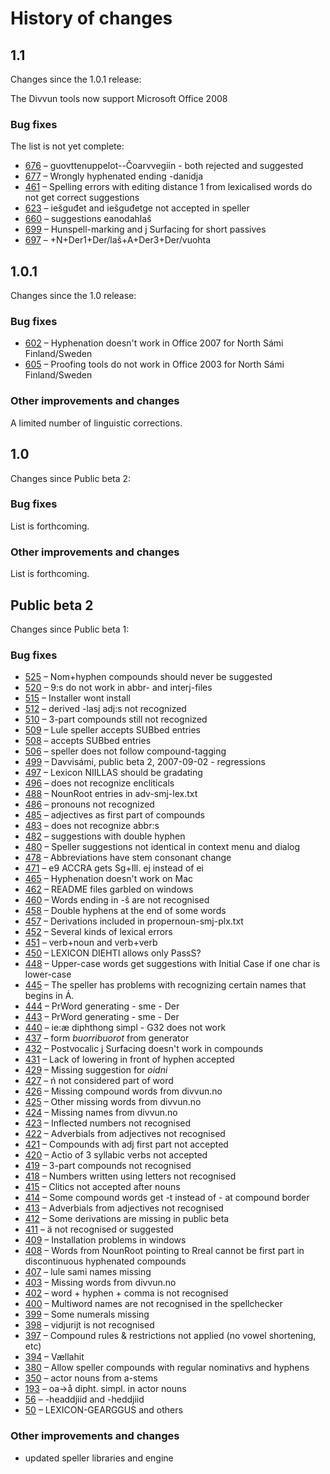 # History of changes

## 1.1

Changes since the 1.0.1 release:

The Divvun tools now support Microsoft Office 2008

### Bug fixes

The list is not yet complete:

* [676](http://giellatekno.uit.no/bugzilla/show_bug.cgi?id=676) – guovttenuppelot--Čoarvvegiin - both rejected and suggested
* [677](http://giellatekno.uit.no/bugzilla/show_bug.cgi?id=677) – Wrongly hyphenated ending -danidja
* [461](http://giellatekno.uit.no/bugzilla/show_bug.cgi?id=461) – Spelling errors with editing distance 1 from lexicalised words do not get correct suggestions
* [623](http://giellatekno.uit.no/bugzilla/show_bug.cgi?id=623) – iešguđet and iešguđetge not accepted in speller
* [660](http://giellatekno.uit.no/bugzilla/show_bug.cgi?id=660) – suggestions eanodahlaš
* [699](http://giellatekno.uit.no/bugzilla/show_bug.cgi?id=699) – Hunspell-marking and j Surfacing for short passives
* [697](http://giellatekno.uit.no/bugzilla/show_bug.cgi?id=697) – +N+Der1+Der/laš+A+Der3+Der/vuohta

## 1.0.1

Changes since the 1.0 release:

### Bug fixes

* [602](http://giellatekno.uit.no/bugzilla/show_bug.cgi?id=602) – Hyphenation doesn't work in Office 2007 for North Sámi Finland/Sweden
* [605](http://giellatekno.uit.no/bugzilla/show_bug.cgi?id=605) – Proofing tools do not work in Office 2003 for North Sámi Finland/Sweden

### Other improvements and changes

A limited number of linguistic corrections.

## 1.0

Changes since Public beta 2:

### Bug fixes

List is forthcoming.

### Other improvements and changes

List is forthcoming.

## Public beta 2

Changes since Public beta 1:

### Bug fixes

* [525](http://giellatekno.uit.no/bugzilla/show_bug.cgi?id=525) – Nom+hyphen compounds should never be suggested
* [520](http://giellatekno.uit.no/bugzilla/show_bug.cgi?id=520) – 9:s do not work in abbr- and interj-files
* [515](http://giellatekno.uit.no/bugzilla/show_bug.cgi?id=515) – Installer wont install
* [512](http://giellatekno.uit.no/bugzilla/show_bug.cgi?id=512) – derived -lasj adj:s not recognized
* [510](http://giellatekno.uit.no/bugzilla/show_bug.cgi?id=510) – 3-part compounds still not recognized
* [509](http://giellatekno.uit.no/bugzilla/show_bug.cgi?id=509) – Lule speller accepts SUBbed entries
* [508](http://giellatekno.uit.no/bugzilla/show_bug.cgi?id=508) – accepts SUBbed entries
* [506](http://giellatekno.uit.no/bugzilla/show_bug.cgi?id=506) – speller does not follow compound-tagging
* [499](http://giellatekno.uit.no/bugzilla/show_bug.cgi?id=499) – Davvisámi, public beta 2, 2007-09-02 - regressions
* [497](http://giellatekno.uit.no/bugzilla/show_bug.cgi?id=497) – Lexicon NIILLAS should be gradating
* [496](http://giellatekno.uit.no/bugzilla/show_bug.cgi?id=496) – does not recognize encliticals
* [488](http://giellatekno.uit.no/bugzilla/show_bug.cgi?id=488) – NounRoot entries in adv-smj-lex.txt
* [486](http://giellatekno.uit.no/bugzilla/show_bug.cgi?id=486) – pronouns not recognized
* [485](http://giellatekno.uit.no/bugzilla/show_bug.cgi?id=485) – adjectives as first part of compounds
* [483](http://giellatekno.uit.no/bugzilla/show_bug.cgi?id=483) – does not recognize abbr:s
* [482](http://giellatekno.uit.no/bugzilla/show_bug.cgi?id=482) – suggestions with double hyphen
* [480](http://giellatekno.uit.no/bugzilla/show_bug.cgi?id=480) – Speller suggestions not identical in context menu and dialog
* [478](http://giellatekno.uit.no/bugzilla/show_bug.cgi?id=478) – Abbreviations have stem consonant change
* [471](http://giellatekno.uit.no/bugzilla/show_bug.cgi?id=471) – e9 ACCRA gets Sg+Ill. ej instead of ei
* [465](http://giellatekno.uit.no/bugzilla/show_bug.cgi?id=465) – Hyphenation doesn't work on Mac
* [462](http://giellatekno.uit.no/bugzilla/show_bug.cgi?id=462) – README files garbled on windows
* [460](http://giellatekno.uit.no/bugzilla/show_bug.cgi?id=460) – Words ending in -š are not recognised
* [458](http://giellatekno.uit.no/bugzilla/show_bug.cgi?id=458) – Double hyphens at the end of some words
* [457](http://giellatekno.uit.no/bugzilla/show_bug.cgi?id=457) – Derivations included in propernoun-smj-plx.txt
* [452](http://giellatekno.uit.no/bugzilla/show_bug.cgi?id=452) – Several kinds of lexical errors
* [451](http://giellatekno.uit.no/bugzilla/show_bug.cgi?id=451) – verb+noun and verb+verb
* [450](http://giellatekno.uit.no/bugzilla/show_bug.cgi?id=450) – LEXICON DIEHTI allows only PassS?
* [448](http://giellatekno.uit.no/bugzilla/show_bug.cgi?id=448) – Upper-case words get suggestions with Initial Case if one char is lower-case
* [445](http://giellatekno.uit.no/bugzilla/show_bug.cgi?id=445) – The speller has problems with recognizing certain names that begins in Á.
* [444](http://giellatekno.uit.no/bugzilla/show_bug.cgi?id=444) – PrWord generating - sme - Der
* [443](http://giellatekno.uit.no/bugzilla/show_bug.cgi?id=443) – PrWord generating - sme - Der
* [440](http://giellatekno.uit.no/bugzilla/show_bug.cgi?id=440) – ie:æ diphthong simpl - G32 does not work
* [437](http://giellatekno.uit.no/bugzilla/show_bug.cgi?id=437) – form *buorribuorot* from generator
* [432](http://giellatekno.uit.no/bugzilla/show_bug.cgi?id=432) – Postvocalic j Surfacing doesn't work in compounds
* [431](http://giellatekno.uit.no/bugzilla/show_bug.cgi?id=431) – Lack of lowering in front of hyphen accepted
* [429](http://giellatekno.uit.no/bugzilla/show_bug.cgi?id=429) – Missing suggestion for *oidni*
* [427](http://giellatekno.uit.no/bugzilla/show_bug.cgi?id=427) – ń not considered part of word
* [426](http://giellatekno.uit.no/bugzilla/show_bug.cgi?id=426) – Missing compound words from divvun.no
* [425](http://giellatekno.uit.no/bugzilla/show_bug.cgi?id=425) – Other missing words from divvun.no
* [424](http://giellatekno.uit.no/bugzilla/show_bug.cgi?id=424) – Missing names from divvun.no
* [423](http://giellatekno.uit.no/bugzilla/show_bug.cgi?id=423) – Inflected numbers not recognised
* [422](http://giellatekno.uit.no/bugzilla/show_bug.cgi?id=422) – Adverbials from adjectives not recognised
* [421](http://giellatekno.uit.no/bugzilla/show_bug.cgi?id=421) – Compounds with adj first part not accepted
* [420](http://giellatekno.uit.no/bugzilla/show_bug.cgi?id=420) – Actio of 3 syllabic verbs not accepted
* [419](http://giellatekno.uit.no/bugzilla/show_bug.cgi?id=419) – 3-part compounds not recognised
* [418](http://giellatekno.uit.no/bugzilla/show_bug.cgi?id=418) – Numbers written using letters not recognised
* [415](http://giellatekno.uit.no/bugzilla/show_bug.cgi?id=415) – Clitics not accepted after nouns
* [414](http://giellatekno.uit.no/bugzilla/show_bug.cgi?id=414) – Some compound words get -t instead of - at compound border
* [413](http://giellatekno.uit.no/bugzilla/show_bug.cgi?id=413) – Adverbials from adjectives not recognised
* [412](http://giellatekno.uit.no/bugzilla/show_bug.cgi?id=412) – Some derivations are missing in public beta
* [411](http://giellatekno.uit.no/bugzilla/show_bug.cgi?id=411) – ä not recognised or suggested
* [409](http://giellatekno.uit.no/bugzilla/show_bug.cgi?id=409) – Installation problems in windows
* [408](http://giellatekno.uit.no/bugzilla/show_bug.cgi?id=408) – Words from NounRoot pointing to Rreal cannot be first part in discontinuous hyphenated compounds
* [407](http://giellatekno.uit.no/bugzilla/show_bug.cgi?id=407) – lule sami names missing
* [403](http://giellatekno.uit.no/bugzilla/show_bug.cgi?id=403) – Missing words from divvun.no
* [402](http://giellatekno.uit.no/bugzilla/show_bug.cgi?id=402) – word + hyphen + comma is not recognised
* [400](http://giellatekno.uit.no/bugzilla/show_bug.cgi?id=400) – Multiword names are not recognised in the spellchecker
* [399](http://giellatekno.uit.no/bugzilla/show_bug.cgi?id=399) – Some numerals missing
* [398](http://giellatekno.uit.no/bugzilla/show_bug.cgi?id=398) – vidjurijt is not recognised
* [397](http://giellatekno.uit.no/bugzilla/show_bug.cgi?id=397) – Compound rules & restrictions not applied (no vowel shortening, etc)
* [394](http://giellatekno.uit.no/bugzilla/show_bug.cgi?id=394) – Vællahit
* [380](http://giellatekno.uit.no/bugzilla/show_bug.cgi?id=380) – Allow speller compounds with regular nominativs and hyphens
* [350](http://giellatekno.uit.no/bugzilla/show_bug.cgi?id=350) – actor nouns from a-stems
* [193](http://giellatekno.uit.no/bugzilla/show_bug.cgi?id=193) – oa->å dipht. simpl. in actor nouns
* [56](http://giellatekno.uit.no/bugzilla/show_bug.cgi?id=56) – -headdjiid and -heddjiid
* [50](http://giellatekno.uit.no/bugzilla/show_bug.cgi?id=50) – LEXICON-GEARGGUS and others

### Other improvements and changes

* updated speller libraries and engine

